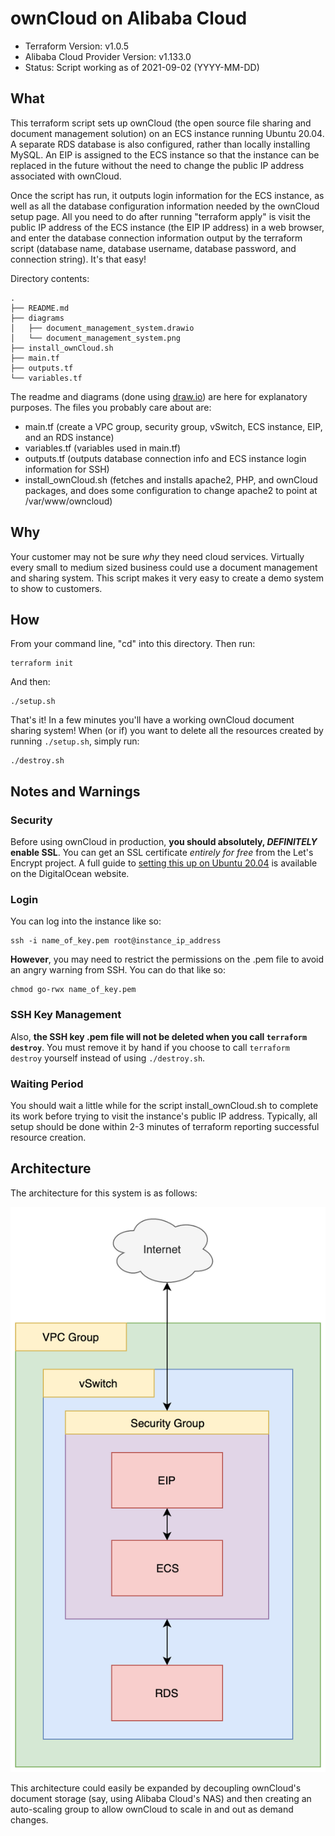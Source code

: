 # ownCloud on Alibaba Cloud

- Terraform Version: v1.0.5
- Alibaba Cloud Provider Version: v1.133.0
- Status: Script working as of 2021-09-02 (YYYY-MM-DD)

## What

This terraform script sets up ownCloud (the open source file sharing and document management solution) on an ECS instance running Ubuntu 20.04. A separate RDS database is also configured, rather than locally installing MySQL. An EIP is assigned to the ECS instance so that the instance can be replaced in the future without the need to change the public IP address associated with ownCloud.

Once the script has run, it outputs login information for the ECS instance, as well as all the database configuration information needed by the ownCloud setup page. All you need to do after running "terraform apply" is visit the public IP address of the ECS instance (the EIP IP address) in a web browser, and enter the database connection information output by the terraform script (database name, database username, database password, and connection string). It's that easy!

Directory contents:

```
.
├── README.md
├── diagrams
│   ├── document_management_system.drawio
│   └── document_management_system.png
├── install_ownCloud.sh
├── main.tf
├── outputs.tf
└── variables.tf
```

The readme and diagrams (done using [draw.io](https://about.draw.io/)) are here for explanatory purposes. The files you probably care about are:

- main.tf (create a VPC group, security group, vSwitch, ECS instance, EIP, and an RDS instance)
- variables.tf (variables used in main.tf)
- outputs.tf (outputs database connection info and ECS instance login information for SSH)
- install_ownCloud.sh (fetches and installs apache2, PHP, and ownCloud packages, and does some configuration to change apache2 to point at /var/www/owncloud)

## Why

Your customer may not be sure *why* they need cloud services. Virtually every small to medium sized business could use a document management and sharing system. This script makes it very easy to create a demo system to show to customers.

## How

From your command line, "cd" into this directory. Then run:

```
terraform init
```

And then:

```
./setup.sh
```

That's it! In a few minutes you'll have a working ownCloud document sharing system! When (or if) you want to delete all the resources created by running `./setup.sh`, simply run:

```
./destroy.sh
```

## Notes and Warnings

### Security

Before using ownCloud in production, **you should absolutely, *DEFINITELY* enable SSL**. You can get an SSL certificate *entirely for free* from the Let's Encrypt project. A full guide to [setting this up on Ubuntu 20.04](https://www.digitalocean.com/community/tutorials/how-to-secure-apache-with-let-s-encrypt-on-ubuntu-20-04) is available on the DigitalOcean website.

### Login

You can log into the instance like so:

```
ssh -i name_of_key.pem root@instance_ip_address
```

**However**, you may need to restrict the permissions on the .pem file to avoid an angry warning from SSH. You can do that like so:

```
chmod go-rwx name_of_key.pem
```

### SSH Key Management

Also, **the SSH key .pem file will not be deleted when you call `terraform destroy`**. You must remove it by hand if you choose to call `terraform destroy` yourself instead of using `./destroy.sh`.

### Waiting Period

You should wait a little while for the script install_ownCloud.sh to complete its work before trying to visit the instance's public IP address. Typically, all setup should be done within 2-3 minutes of terraform reporting successful resource creation.

## Architecture

The architecture for this system is as follows:

![Simple ownCloud Document Management System](diagrams/document_management_system.png)

This architecture could easily be expanded by decoupling ownCloud's document storage (say, using Alibaba Cloud's NAS) and then creating an auto-scaling group to allow ownCloud to scale in and out as demand changes.
